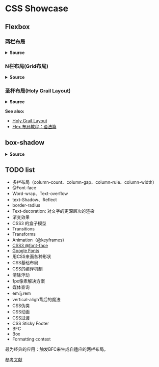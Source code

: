 # CSS Showcase

## Flexbox

### 两栏布局

<css-flexbox-two-columns class="shadow-card wrapper"/>

<details>
<summary><b>Source</b></summary>

<<< @/docs/.vuepress/components/css/flexbox-two-columns.vue

</details>

### N栏布局(Grid布局)

<css-flexbox-grid class="wrapper"/>

<details>
<summary><b>Source</b></summary>

<<< @/docs/.vuepress/components/css/flexbox-grid.vue

</details>


### 圣杯布局(Holy Grail Layout)

<css-flexbox-holy-grail class="wrapper shadow-card"/>

<details>
<summary><b>Source</b></summary>

<<< @/docs/.vuepress/components/css/flexbox-holy-grail.vue

</details>

**See also:**

- [Holy Grail Layout](https://philipwalton.github.io/solved-by-flexbox/demos/holy-grail/)
- [Flex 布局教程：语法篇](http://www.ruanyifeng.com/blog/2015/07/flex-grammar.html)

## box-shadow

<css-box-shadow class="wrapper"/>

<details>
<summary><b>Source</b></summary>

<<< @/docs/.vuepress/components/css/box-shadow.vue

</details>


## TODO list

- 多栏布局（column-count、column-gap、column-rule、column-width）
- @Font-face
- Word-wrap、Text-overflow
- text-Shadow、Reflect
- border-radius
- Text-decoration: 对文字的更深层次的渲染
- 渐变效果
- CSS3 的盒子模型
- Transitions
- Transforms
- Animation（@keyframes）
- [CSS3 @font-face](http://www.w3cplus.com/content/css3-font-face)
- [Google Fonts](https://fonts.google.com)
- 用CSS来画各种形状
- CSS基础布局
- CSS的编译机制
- 清除浮动
- 1px像素解决方案
- 媒体查询
- em与rem
- vertical-aligh背后的魔法
- CSS伪类
- CSS动画
- CSS过渡
- CSS Sticky Footer
- BFC
- Box
- Formatting context

最为经典的应用：触发BFC来生成自适应的两栏布局。

[参考文献](http://www.cnblogs.com/lhb25/p/inside-block-formatting-ontext.html)
